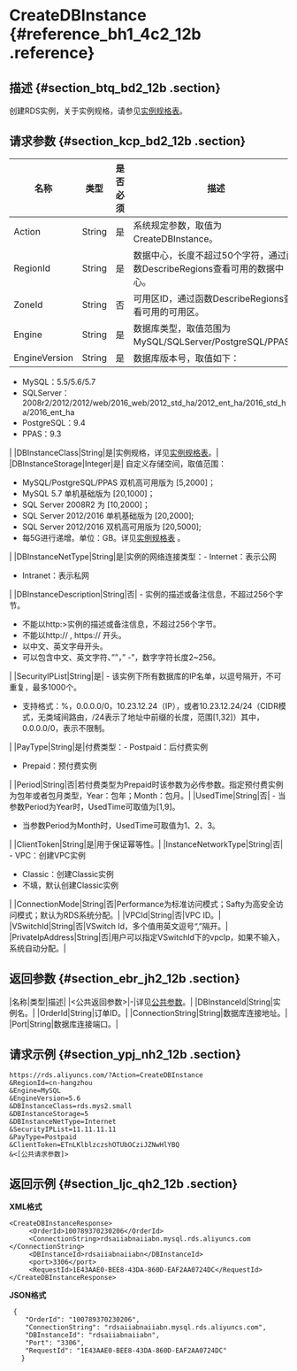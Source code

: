 # CreateDBInstance {#reference_bh1_4c2_12b .reference}

## 描述 {#section_btq_bd2_12b .section}

创建RDS实例，关于实例规格，请参见[实例规格表](../intl.zh-CN/产品简介/实例规格/实例规格表.md#)。

## 请求参数 {#section_kcp_bd2_12b .section}

|名称|类型|是否必须|描述|
|--|--|----|--|
|Action|String|是|系统规定参数，取值为CreateDBInstance。|
|RegionId|String|是|数据中心，长度不超过50个字符，通过函数DescribeRegions查看可用的数据中心。|
|ZoneId|String|否|可用区ID，通过函数DescribeRegions查看可用的可用区。|
|Engine|String|是|数据库类型，取值范围为MySQL/SQLServer/PostgreSQL/PPAS。|
|EngineVersion|String|是| 数据库版本号，取值如下：

 -   MySQL：5.5/5.6/5.7
-   SQLServer：2008r2/2012/2012/web/2016\_web/2012\_std\_ha/2012\_ent\_ha/2016\_std\_ha/2016\_ent\_ha
-   PostgreSQL：9.4
-   PPAS：9.3

 |
|DBInstanceClass|String|是|实例规格，详见[实例规格表](../intl.zh-CN/产品简介/实例规格/实例规格表.md#)。|
|DBInstanceStorage|Integer|是| 自定义存储空间，取值范围：

 -   MySQL/PostgreSQL/PPAS 双机高可用版为 \[5,2000\]；
-   MySQL 5.7 单机基础版为 \[20,1000\]；
-   SQL Server 2008R2 为 \[10,2000\]；
-   SQL Server 2012/2016 单机基础版为 \[20,2000\];
-   SQL Server 2012/2016 双机高可用版为 \[20,5000\];
-   每5G进行递增。单位：GB。详见[实例规格表](../intl.zh-CN/产品简介/实例规格/实例规格表.md#) 。

 |
|DBInstanceNetType|String|是|实例的网络连接类型：-   Internet：表示公网
-   Intranet：表示私网

|
|DBInstanceDescription|String|否| -   实例的描述或备注信息，不超过256个字节。
-   不能以http:\>实例的描述或备注信息，不超过256个字节。
-   不能以http:// , https:// 开头。
-   以中文、英文字母开头。
-   可以包含中文、英文字符、””，” -”，数字字符长度2~256。

 |
|SecurityIPList|String|是| -   该实例下所有数据库的IP名单，以逗号隔开，不可重复，最多1000个。
-   支持格式：%，0.0.0.0/0，10.23.12.24（IP），或者10.23.12.24/24（CIDR模式，无类域间路由，/24表示了地址中前缀的长度，范围\[1,32\]）其中，0.0.0.0/0，表示不限制。

 |
|PayType|String|是|付费类型：-   Postpaid：后付费实例
-   Prepaid：预付费实例

|
|Period|String|否|若付费类型为Prepaid时该参数为必传参数。指定预付费实例为包年或者包月类型，Year：包年；Month：包月。|
|UsedTime|String|否| -   当参数Period为Year时，UsedTime可取值为\[1,9\]。
-   当参数Period为Month时，UsedTime可取值为1、2、3。

 |
|ClientToken|String|是|用于保证幂等性。|
|InstanceNetworkType|String|否| -   VPC：创建VPC实例
-   Classic：创建Classic实例
-   不填，默认创建Classic实例

 |
|ConnectionMode|String|否|Performance为标准访问模式；Safty为高安全访问模式；默认为RDS系统分配。|
|VPCId|String|否|VPC ID。|
|VSwitchId|String|否|VSwitch Id，多个值用英文逗号“,”隔开。|
|PrivateIpAddress|String|否|用户可以指定VSwitchId下的vpcIp，如果不输入，系统自动分配。|

## 返回参数 {#section_ebr_jh2_12b .section}

|名称|类型|描述|
|<公共返回参数\>|-|详见[公共参数](intl.zh-CN/API参考/使用API/公共参数.md#)。|
|DBInstanceId|String|实例名。|
|OrderId|String|订单ID。|
|ConnectionString|String|数据库连接地址。|
|Port|String|数据库连接端口。|

## 请求示例 {#section_ypj_nh2_12b .section}

```
https://rds.aliyuncs.com/?Action=CreateDBInstance
&RegionId=cn-hangzhou
&Engine=MySQL
&EngineVersion=5.6
&DBInstanceClass=rds.mys2.small
&DBInstanceStorage=5
&DBInstanceNetType=Internet
&SecurityIPList=11.11.11.11
&PayType=Postpaid
&ClientToken=ETnLKlblzczshOTUbOCziJZNwHlYBQ
&<[公共请求参数]>
```

## 返回示例 {#section_ljc_qh2_12b .section}

**XML格式**

```
<CreateDBInstanceResponse>
     <OrderId>100789370230206</OrderId>
     <ConnectionString>rdsaiiabnaiiabn.mysql.rds.aliyuncs.com </ConnectionString>
     <DBInstanceId>rdsaiiabnaiiabn</DBInstanceId>
     <port>3306</port>
     <RequestId>1E43AAE0-BEE8-43DA-860D-EAF2AA0724DC</RequestId>
</CreateDBInstanceResponse>
```

**JSON格式**

```
 {
    "OrderId": "100789370230206", 
    "ConnectionString": "rdsaiiabnaiiabn.mysql.rds.aliyuncs.com", 
    "DBInstanceId": "rdsaiiabnaiiabn", 
    "Port": "3306", 
    "RequestId": "1E43AAE0-BEE8-43DA-860D-EAF2AA0724DC"
   }
```

